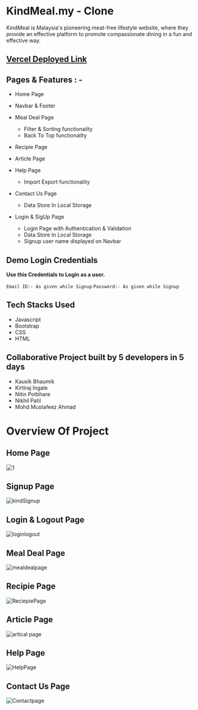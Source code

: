<h1>KindMeal.my - Clone</h1>

KindMeal is Malaysia's pioneering meat-free lifestyle website, where they provide an effective platform to promote compassionate dining in a fun and effective way.

## [Vercel Deployed Link](https://arrogant-beef-5673.vercel.app/)


## Pages & Features : -

- Home Page
- Navbar & Footer
- Meal Deal Page

  - Filter & Sorting functionality
  - Back To Top functionality
 
- Recipie Page
- Article Page
- Help Page

  - Import Export functionality

- Contact Us Page

  - Data Store In Local Storage
 
- Login & SigUp Page

  - Login Page with Authentication & Validation
  - Data Store In Local Storage
  - Signup user name displayed on Navbar 
 
## Demo Login Credentials

**Use this Credentials to Login as a user.**

 `Email ID:- As given while Signup`
 `Password:- As given while Signup`
 
## Tech Stacks Used

- Javascript
- Bootstrap
- CSS
- HTML

## Collaborative Project built by 5 developers in 5 days 

 * Kausik Bhaumik
 * Kirtiraj Ingale
 * Nitin Potbhare
 * Nikhil Patil
 * Mohd Mustafeez Ahmad
 
# Overview Of Project

## Home Page

![1](https://user-images.githubusercontent.com/101358022/205262860-0093f49a-6861-48a9-a9fc-2e09d4aa4bbc.png)

## Signup Page

![kindSignup](https://user-images.githubusercontent.com/101358022/215027644-3e4b34ff-5f45-4dff-85c8-ec1e13aeff4f.png)

## Login & Logout Page

![loginlogout](https://user-images.githubusercontent.com/101358022/215027526-4bdf9c5b-a3d7-45a7-8c0a-44237d63fdb1.png)

## Meal Deal Page

![mealdealpage](https://user-images.githubusercontent.com/101358022/215025648-06facdb5-48dc-4158-9e44-9127cf0b5e89.png)

## Recipie Page

![ReciepiePage](https://user-images.githubusercontent.com/101358022/215025674-d1368d2d-4ab2-4ac8-bd3e-221cec48b5bd.png)

## Article Page

![artical page](https://user-images.githubusercontent.com/101358022/215025694-b1f4cd3e-e126-4b21-9443-0f6678bc03eb.png)

## Help Page

![HelpPage](https://user-images.githubusercontent.com/101358022/215025709-0ad0cf3d-1357-445e-8ac7-ab0a884c64f0.png)

## Contact Us Page

![Contactpage](https://user-images.githubusercontent.com/101358022/215025847-f1184331-82ab-4e1f-ba31-124c3ae40728.png)




